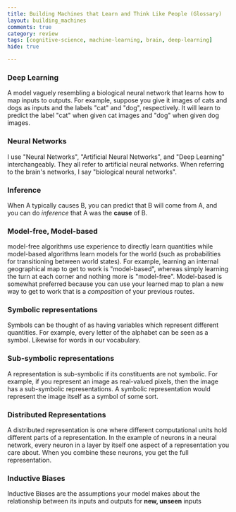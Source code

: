 ```yaml
---
title: Building Machines that Learn and Think Like People (Glossary)
layout: building_machines
comments: true
category: review
tags: [cognitive-science, machine-learning, brain, deep-learning]
hide: true

---
```



### Deep Learning
A model vaguely resembling a biological neural network that learns how to map inputs to outputs. For example, suppose you give it images of cats and dogs as inputs and the labels "cat" and "dog", respectively. It will learn to predict the label "cat" when given cat images and "dog" when given dog images.

### Neural Networks
I use "Neural Networks", "Artificial Neural Networks", and "Deep Learning" interchangeably. They all refer to artificial neural networks. When referring to the brain's networks, I say "biological neural networks".

### Inference
When A typically causes B, you can predict that B will come from A, and you can do *inference* that A was the **cause** of B.

### Model-free, Model-based
model-free algorithms use experience to directly learn quantities while model-based algorithms learn models for the world (such as probabilities for transitioning between world states). For example, learning an internal geographical map to get to work is "model-based", whereas simply learning the turn at each corner and nothing more is "model-free". Model-based is somewhat preferred because you can use your learned map to plan a new way to get to work that is a *composition* of your previous routes.

### Symbolic representations
Symbols can be thought of as having variables which represent different quantities. For example, every letter of the alphabet can be seen as a symbol. Likewise for words in our vocabulary.

### Sub-symbolic representations
A representation is sub-symbolic if its constituents are not symbolic. For example, if you represent an image as real-valued pixels, then the image has a sub-symbolic representations. A symbolic representation would represent the image itself as a symbol of some sort.

### Distributed Representations
A distributed representation is one where different computational units hold different parts of a representation. In the example of neurons in a neural network, every neuron in a layer by itself one aspect of a representation you care about. When you combine these neurons, you get the full representation.

### Inductive Biases
Inductive Biases are the assumptions your model makes about the relationship between its inputs and outputs for **new, unseen** inputs